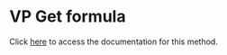 <!---->
# VP Get formula

Click [here](https://developer.4d.com/docs/20/ViewPro/method-list#vp-get-formula) to access the documentation for this method.

